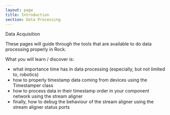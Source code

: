 ```yaml
---
layout: page
title: Introduction
section: Data Processing
---
```

<div class="content2">
<div class="content2-pagetitle">Data Acquisition</div>
<div class="content2-container line-box">
<div class="content2-container-1col">



<p>These pages will guide through the tools that are available to do data
processing properly in Rock.</p>

<p>What you will learn / discover is:</p>

<ul>
<li>what importance time has in data processing (especially, but not limited to,
robotics)</li>
<li>how to properly timestamp data coming from devices using the Timestamper
class</li>
<li>how to process data in their timestamp order in your component network using
the stream aligner</li>
<li>finally, how to debug the behaviour of the stream aligner using the stream
aligner status ports</li>
</ul>



</div>
</div>
</div>
